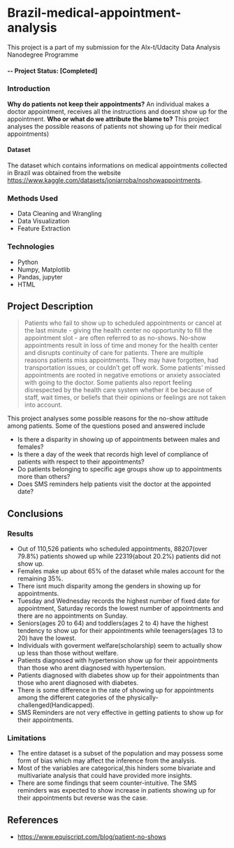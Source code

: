 # Brazil-medical-appointment-analysis


This project is a part of my submission for the Alx-t/Udacity Data Analysis Nanodegree Programme
#### -- Project Status: [Completed]

### Introduction
**Why do patients not keep their appointments?** An individual makes a doctor appointment, receives all the instructions and doesnt show up for the appointment. **Who or what do we attribute the blame to?** This project analyses the possible reasons of patients not showing up for their medical appointments)

#### Dataset
The dataset which contains informations on medical appointments collected in Brazil was obtained from the website https://www.kaggle.com/datasets/joniarroba/noshowappointments.


### Methods Used
* Data Cleaning and Wrangling
* Data Visualization
* Feature Extraction

### Technologies
* Python
* Numpy, Matplotlib
* Pandas, jupyter
* HTML 

## Project Description

>  Patients who fail to show up to scheduled appointments or cancel at the last minute - giving the health center no opportunity to fill the appointment slot - are often referred to as no-shows. No-show appointments result in loss of time and money for the health center and disrupts continuity of care for patients. 
>  There are multiple reasons patients miss appointments. They may have forgotten, had transportation issues, or couldn’t get off work. Some patients' missed appointments are rooted in negative emotions or anxiety associated with going to the doctor. Some patients also report feeling disrespected by the health care system whether it be because of staff, wait times, or beliefs that their opinions or feelings are not taken into account. 

This project analyses some possible reasons for the no-show attitude among patients. Some of the questions posed and answered include
* Is there a disparity in showing up of appointments between males and females?
* Is there a day of the week that records high level of compliance of patients with respect to their appointments?
* Do patients belonging to specific age groups show up to appointments more than others?
* Does SMS reminders help patients visit the doctor at the appointed date?

## Conclusions

### Results
* Out of 110,526 patients who scheduled appointments, 88207(over 79.8%) patients showed up while 22319(about 20.2%) patients did not show up.
* Females make up about 65% of the dataset while males account for the remaining 35%.
* There isnt much disparity among the genders in showing up for appointments.
* Tuesday and Wednesday records the highest number of fixed date for appointment, Saturday records the lowest number of appointments and there are no appointments on Sunday.
* Seniors(ages 20 to 64) and toddlers(ages 2 to 4) have the highest tendency to show up for their appointments while teenagers(ages 13 to 20) have the lowest.
* Individuals with goverment welfare(scholarship) seem to actually show up less than those without welfare.
* Patients diagnosed with hypertension show up for their appointments than those who arent diagnosed with hypertension.
* Patients diagnosed with diabetes show up for their appointments than those who arent diagnosed with diabetes.
* There is some difference in the rate of showing up for appointments among the different categories of the physically-challenged(Handicapped).
* SMS Reminders are not very effective in getting patients to show up for their appointments.


### Limitations
* The entire dataset is a subset of the population and may possess some form of bias which may affect the inference from the analysis.
* Most of the variables are categorical,this hinders some bivariate and multivariate analysis that could have provided more insights.
* There are some findings that seem counter-intuitive. The SMS reminders was expected to show increase in patients showing up for their appointments but reverse was the case.


## References
* https://www.equiscript.com/blog/patient-no-shows
